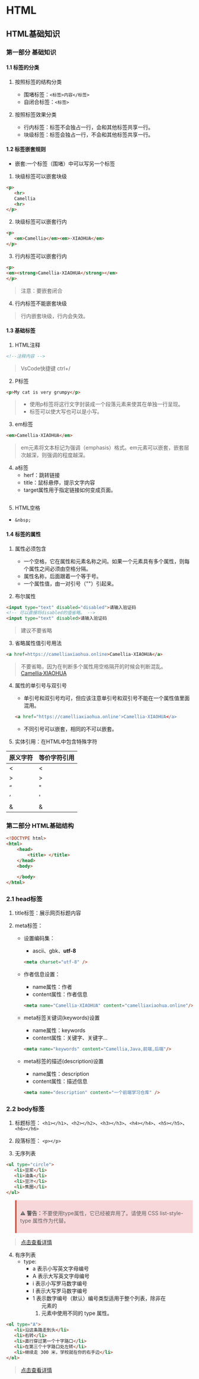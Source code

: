 # HTML

## HTML基础知识

### 第一部分 基础知识

#### 1.1 标签的分类

1. 按照标签的结构分类
   - 围堵标签：`<标签>内容</标签>`
   - 自闭合标签：`<标签>`

2. 按照标签效果分类
   - 行内标签：标签不会独占一行，会和其他标签共享一行。
   - 块级标签：标签会独占一行，不会和其他标签共享一行。

#### 1.2 标签嵌套规则

- 嵌套:一个标签（围堵）中可以写另一个标签

1. 块级标签可以嵌套块级
```html
<p>
   <hr>
   Camellia
   <hr>
</p>
```

2. 块级标签可以嵌套行内
```html
<p>
   <em>Camellia</em><em>·XIAOHUA</em>
</p>
```

3. 行内标签可以嵌套行内
```html
<p>
<em><strong>Camellia·XIAOHUA</strong></em>
</p>
```
>注意：要嵌套闭合

4. 行内标签不能嵌套块级
> 行内嵌套块级，行内会失效。


#### 1.3 基础标签

1. HTML注释
```html
<!--注释内容 -->
```
> VsCode快捷键 ctrl+/

2. P标签
```html
<p>My cat is very grumpy</p>
```
>- 使用p标签将这行文字封装成一个段落元素来使其在单独一行呈现。
>- 标签可以使大写也可以是小写。

3. em标签
```html
<em>Camellia·XIAOHUA</em>
```
> em元素将文本标记为强调（emphasis）格式。em元素可以嵌套，嵌套层次越深，则强调的程度越深。

4. a标签
   - herf：跳转链接
   - title：鼠标悬停，提示文字内容
   - target属性用于指定链接如何变成页面。
```html
```

5. HTML空格
 - `&nbsp;`


#### 1.4 标签的属性

1. 属性必须包含
   - 一个空格，它在属性和元素名称之间。如果一个元素具有多个属性，则每个属性之间必须由空格分隔。
   - 属性名称，后面跟着一个等于号。
   - 一个属性值，由一对引号（""）引起来。

2. 布尔属性
```html
<input type="text" disabled="disabled">请输入验证码
<!-- 可以直接将disabled的值省略。 -->
<input type="text" disabled>请输入验证码
```
> 建议不要省略

3. 省略属性值引号用法
```html
<a href=https://camelliaxiaohua.online>Camellia·XIAOHUA</a>
```
> 不要省略，因为在判断多个属性用空格隔开的时候会判断混乱。
> <a href=https://camelliaxiaohua.online title=camellia xiao hua>Camellia·XIAOHUA</a>

4. 属性的单引号与双引号
   - 单引号和双引号均可，但应该注意单引号和双引号不能在一个属性值里面混用。
   ```html
   <a href="https://camelliaxiaohua.online'>Camellia·XIAOHUA</a>
   ```
   - 不同引号可以嵌套，相同的不可以嵌套。

5. 实体引用：在HTML中包含特殊字符

| 原义字符 | 等价字符引用 |
|-----------|-----------------|
| <         | &lt;            |
| >         | &gt;            |
| “         | &quot;          |
| ‘         | &apos;          |
| &         | &amp;           |



### 第二部分 HTML基础结构

```html
<!DOCTYPE html>
<html>
    <head>
        <title> </title>
    </head>
    <body>
        
    </body>
</html>
```

### 2.1 head标签

1. title标签：展示网页标题内容

2. meta标签：

   - 设置编码集：
      - ascii、gbk、**utf-8**
      ```html
      <meta charset="utf-8" />
      ```

   - 作者信息设置：
      - name属性：作者
      - content属性：作者信息
      ```html
      <meta name="Camellia·XIAOHUA" content="camelliaxiaohua.online"/>
      ```

   - meta标签关键词(keywords)设置
      - name属性：keywords
      - content属性：关键字、关键字...
      ```html
      <meta name="keywords" content="Camellia,Java,前端,后端"/>
      ```

   - meta标签的描述(description)设置
      - name属性：description
      - content属性：描述信息
      ```html
      <meta name="description" content="一个前端学习仓库" />
      ```

### 2.2 body标签

1. 标题标签：
`<h1></h1>`、`<h2></h2>`、`<h3></h3>`、`<h4></h4>`、`<h5></h5>`、`<h6></h6>`

2. 段落标签：
`<p></p>`

3. 无序列表
```html
<ul type="circle">
   <li>豆浆</li>
   <li>油条</li>
   <li>豆汁</li>
   <li>焦圈</li>
</ul>
```
<blockquote style="border-left: 4px solid #e74c3c; background-color: #f8d7da; padding: 10px;">
    <p><strong>⚠️ 警告：</strong>不要使用type属性，它已经被弃用了。请使用 CSS list-style-type 属性作为代替。</p>
</blockquote>

> <a href="https://developer.mozilla.org/zh-CN/docs/Web/HTML/Element/ul">点击查看详情</a>

4. 有序列表
   - type:
      - a 表示小写英文字母编号
      - A 表示大写英文字母编号
      - i 表示小写罗马数字编号
      - I 表示大写罗马数字编号
      - 1 表示数字编号（默认）编号类型适用于整个列表，除非在 <ol> 元素的 <li> 元素中使用不同的 type 属性。

```html
<ol type="A">
   <li>沿这条路走到头</li>
   <li>右转</li>
   <li>直行穿过第一个十字路口</li>
   <li>在第三个十字路口处左转</li>
   <li>继续走 300 米，学校就在你的右手边</li>
</ol>
```
> <a href="https://developer.mozilla.org/zh-CN/docs/Web/HTML/Element/ol">点击查看详情</a>




